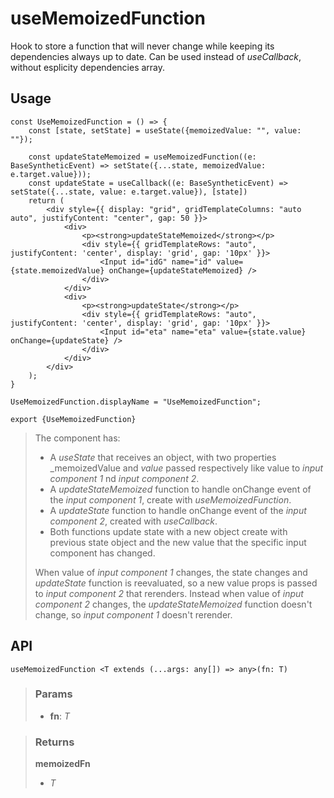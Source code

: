 # useMemoizedFunction
Hook to store a function that will never change while keeping its dependencies always up to date. Can be used instead of _useCallback_, without esplicity dependencies array.

## Usage

```tsx
const UseMemoizedFunction = () => {
	const [state, setState] = useState({memoizedValue: "", value: ""});

	const updateStateMemoized = useMemoizedFunction((e: BaseSyntheticEvent) => setState({...state, memoizedValue: e.target.value}));
	const updateState = useCallback((e: BaseSyntheticEvent) => setState({...state, value: e.target.value}), [state])
	return (
		<div style={{ display: "grid", gridTemplateColumns: "auto auto", justifyContent: "center", gap: 50 }}>
			<div>
				<p><strong>updateStateMemoized</strong></p>
				<div style={{ gridTemplateRows: "auto", justifyContent: 'center', display: 'grid', gap: '10px' }}>
					<Input id="idG" name="id" value={state.memoizedValue} onChange={updateStateMemoized} />
				</div>
			</div>
			<div>
				<p><strong>updateState</strong></p>
				<div style={{ gridTemplateRows: "auto", justifyContent: 'center', display: 'grid', gap: '10px' }}>
					<Input id="eta" name="eta" value={state.value} onChange={updateState} />
				</div>
			</div>
		</div>
	);
}

UseMemoizedFunction.displayName = "UseMemoizedFunction";

export {UseMemoizedFunction}
```

> The component has:
> - A _useState_ that receives an object, with two properties _memoizedValue and _value_ passed respectively like value to _input component 1_ nd _input component 2_.
> - A _updateStateMemoized_ function to handle onChange event of the _input component 1_, create with _useMemoizedFunction_.
> - A _updateState_ function to handle onChange event of the _input component 2_, created with _useCallback_.
> - Both functions update state with a new object create with previous state object and the new value that the specific input component has changed.
> 
> When value of _input component 1_ changes, the state changes and _updateState_ function is reevaluated, so a new value props is passed to _input component 2_ that rerenders.
> Instead when value of _input component 2_ changes, the _updateStateMemoized_ function doesn't change, so _input component 1_ doesn't rerender.


## API

```tsx
useMemoizedFunction <T extends (...args: any[]) => any>(fn: T) 
```

> ### Params
>
> - __fn__: _T_
>

> ### Returns
>
> __memoizedFn__
> - _T_  
>